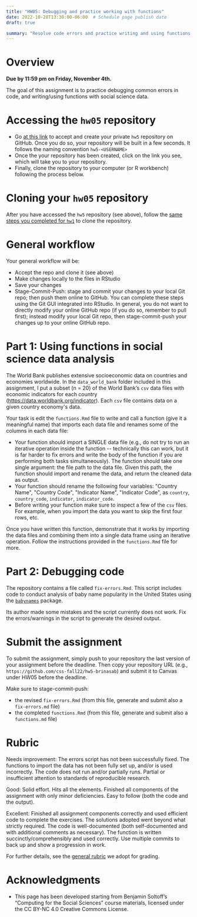 ```yaml
---
title: "HW05: Debugging and practice working with functions"
date: 2022-10-28T13:30:00-06:00  # Schedule page publish date
draft: true

summary: "Resolve code errors and practice writing and using functions with social science data."
---
```




# Overview

**Due by 11:59 pm on Friday, November 4th.**

The goal of this assignment is to practice debugging common errors in code, and writing/using functions with social science data.


# Accessing the `hw05` repository

* Go [at this link](https://classroom.github.com/a/swMrs2jm) to accept and create your private `hw5` repository on GitHub. Once you do so, your repository will be built in a few seconds. It follows the naming convention `hw5-<USERNAME>`  
* Once the your repository has been created, click on the link you see, which will take you to your repository. 
* Finally, clone the repository to your computer (or R workbench) following the process below.


# Cloning your `hw05` repository

After you have accessed the `hw5` repository (see above), follow the [same steps you completed for `hw1`](/homework/edit-readme/) to clone the repository.


# General workflow

Your general workflow will be:

* Accept the repo and clone it (see above)
* Make changes locally to the files in RStudio
* Save your changes
* Stage-Commit-Push: stage and commit your changes to your local Git repo; then push them online to GitHub. You can complete these steps using the Git GUI integrated into RStudio. In general, you do not want to directly modify your online GitHub repo (if you do so, remember to pull first); instead modify your local Git repo, then stage-commit-push your changes up to your online GitHub repo. 

# Part 1: Using functions in social science data analysis

The World Bank publishes extensive socioeconomic data on countries and economies worldwide. In the `data_world_bank` folder included in this assignment, I put a subset (n = 20) of the World Bank’s `csv` data files with economic indicators for each country (https://data.worldbank.org/indicator). Each `csv` file contains data on a given country economy's data.

Your task is edit the `functions.Rmd` file to write and call a function (give it a meaningful name) that imports each data file and renames some of the columns in each data file:
* Your function should import a SINGLE data file (e.g., do not try to run an iterative operation inside the function -- technically this can work, but it is far harder to fix errors and write the body of the function if you are performing both tasks simultaneously). The function should take one single argument: the file path to the data file. Given this path, the function should import and rename the data, and return the cleaned data as output.
* Your function should rename the following four variables: "Country Name", "Country Code", "Indicator Name", "Indicator Code", as `country`, `country_code`, `indicator`, `indicator_code`.
* Before writing your function make sure to inspect a few of the `csv` files. For example, when you import the data you want to skip the first four rows, etc.

Once you have written this function, demonstrate that it works by importing the data files and combining them into a single data frame using an iterative operation. Follow the instructions provided in the `functions.Rmd` file for more.  


<!--
Once you have the data imported, write a brief report exploring and analyzing at least [two variables in the data](http://data.worldbank.org/indicator). Use a combination of descriptive statistics, tables, and figures, and present your results and analysis in a coherent and interpretable manner. The main point is that your report should not just be code and output from R - you also need to include your own written analysis. Submitting the report as an [Quarto document](http://rmarkdown.rstudio.com/) will make this much easier (and is in fact mandatory).
-->


# Part 2: Debugging code

The repository contains a file called `fix-errors.Rmd`. This script includes code to conduct analysis of baby name popularity in the United States using the [`babynames`](http://hadley.github.io/babynames/) package. 

Its author made some mistakes and the script currently does not work. Fix the errors/warnings in the script to generate the desired output.


# Submit the assignment

To submit the assignment, simply push to your repository the last version of your assignment before the deadline. Then copy your repository URL (e.g., `https://github.com/css-fall22/hw5-brinasab`) and submit it to Canvas under HW05 before the deadline.

Make sure to stage-commit-push:

- the revised `fix-errors.Rmd` (from this file, generate and submit also a` fix-errors.md` file)
- the completed `functions.Rmd` (from this file, generate and submit also a `functions.md` file)


# Rubric

Needs improvement: The errors script has not been successfully fixed. The functions to import the data has not been fully set up, and/or is used incorrectly. The code does not run and/or partially runs. Partial or insufficient attention to standards of reproducible research.

Good: Solid effort. Hits all the elements. Finished all components of the assignment with only minor deficiencies. Easy to follow (both the code and the output). 

Excellent: Finished all assignment components correctly and used efficient code to complete the exercises. The solutions adopted went beyond what strictly required. The code is well-documented (both self-documented and with additional comments as necessary). The function is written succinctly/comprehensibly and used correctly. Use multiple commits to back up and show a progression in work.

For further details, see the [general rubric](/faq/homework-evaluations/) we adopt for grading.

# Acknowledgments

* This page has been developed starting from Benjamin Soltoff’s “Computing for the Social Sciences” course materials, licensed under the CC BY-NC 4.0 Creative Commons License.
